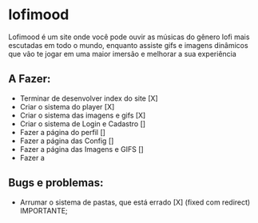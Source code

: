 # lofimood
   Lofimood é um site onde você pode ouvir as músicas do gênero lofi mais escutadas em todo o mundo, enquanto assiste gifs e imagens dinâmicos que vão te jogar em uma maior imersão e melhorar a sua experiência

## A Fazer:
* Terminar de desenvolver index do site [X]
* Criar o sistema do player [X]
* Criar o sistema das imagens e gifs [X]
* Criar o sistema de Login e Cadastro []
* Fazer a página do perfil []
* Fazer a página das Config []
* Fazer a página das Imagens e GIFS []
* Fazer a

## Bugs e problemas:
* Arrumar o sistema de pastas, que está errado [X] (fixed com redirect) IMPORTANTE;